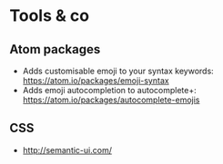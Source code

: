 # Tools & co

## Atom packages

- Adds customisable emoji to your syntax keywords: https://atom.io/packages/emoji-syntax
- Adds emoji autocompletion to autocomplete+: https://atom.io/packages/autocomplete-emojis


## CSS

- http://semantic-ui.com/



